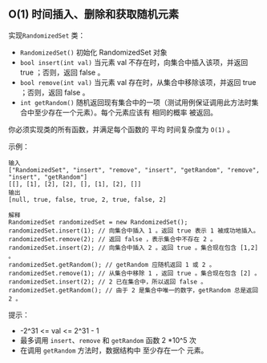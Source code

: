 ## O(1) 时间插入、删除和获取随机元素

实现`RandomizedSet` 类：

* `RandomizedSet()` 初始化 RandomizedSet 对象
* `bool insert(int val)` 当元素 val 不存在时，向集合中插入该项，并返回 true ；否则，返回 false 。
* `bool remove(int val)` 当元素 val 存在时，从集合中移除该项，并返回 true ；否则，返回 false 。
* `int getRandom()` 随机返回现有集合中的一项（测试用例保证调用此方法时集合中至少存在一个元素）。每个元素应该有 相同的概率 被返回。

你必须实现类的所有函数，并满足每个函数的 平均 时间复杂度为 `O(1)` 。

示例：

```
输入
["RandomizedSet", "insert", "remove", "insert", "getRandom", "remove", "insert", "getRandom"]
[[], [1], [2], [2], [], [1], [2], []]
输出
[null, true, false, true, 2, true, false, 2]

解释
RandomizedSet randomizedSet = new RandomizedSet();
randomizedSet.insert(1); // 向集合中插入 1 。返回 true 表示 1 被成功地插入。
randomizedSet.remove(2); // 返回 false ，表示集合中不存在 2 。
randomizedSet.insert(2); // 向集合中插入 2 。返回 true 。集合现在包含 [1,2] 。
randomizedSet.getRandom(); // getRandom 应随机返回 1 或 2 。
randomizedSet.remove(1); // 从集合中移除 1 ，返回 true 。集合现在包含 [2] 。
randomizedSet.insert(2); // 2 已在集合中，所以返回 false 。
randomizedSet.getRandom(); // 由于 2 是集合中唯一的数字，getRandom 总是返回 2 。
```

提示：

* -2^31 <= val <= 2^31 - 1
* 最多调用 `insert`、`remove` 和 `getRandom` 函数 2 *10^5 次
* 在调用 `getRandom` 方法时，数据结构中 至少存在一个 元素。